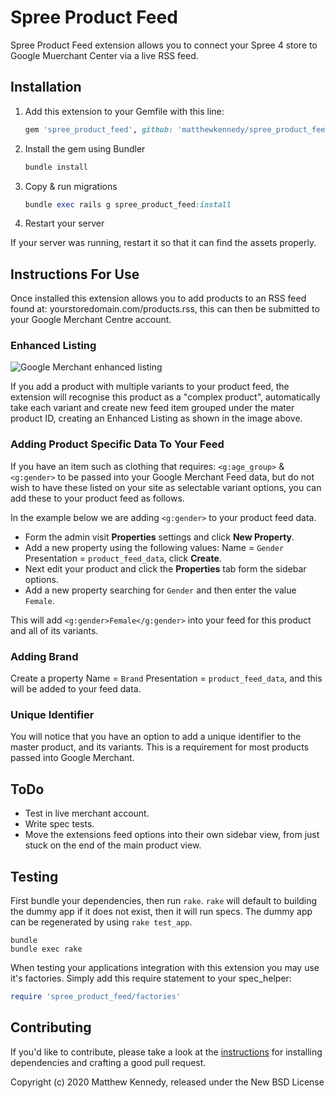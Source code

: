 # Spree Product Feed

Spree Product Feed extension allows you to connect your Spree 4 store to Google Muerchant Center via a live RSS feed.

## Installation

1. Add this extension to your Gemfile with this line:

    ```ruby
    gem 'spree_product_feed', github: 'matthewkennedy/spree_product_feed'
    ```

2. Install the gem using Bundler

    ```ruby
    bundle install
    ```

3. Copy & run migrations

    ```ruby
    bundle exec rails g spree_product_feed:install
    ```

4. Restart your server

  If your server was running, restart it so that it can find the assets properly.

## Instructions For Use

Once installed this extension allows you to add products to an RSS feed found at: yourstoredomain.com/products.rss, this can then be submitted to your Google Merchant Centre account.


### Enhanced Listing
![Google Merchant enhanced listing](https://lh3.googleusercontent.com/U52jfORqQSkO57TyGLFqdln08B7GnGYm5h0tyg91HxsN-4JoX7g2WR8CePG79udqEym1=w895)

If you add a product with multiple variants to your product feed, the extension will recognise this product as a "complex product", automatically take each variant and create new feed item grouped under the mater product ID, creating an Enhanced Listing as shown in the image above.

### Adding Product Specific Data To Your Feed
If you have an item such as clothing that requires: ```<g:age_group>``` & ```<g:gender>``` to be passed into your Google Merchant Feed data, but do not wish to have these listed on your site as selectable variant options, you can add these to your product feed as follows.

In the example below we are adding ```<g:gender>``` to your product feed data.
- Form the admin visit **Properties** settings and click **New Property**.
- Add a new property using the following values: Name = ```Gender``` Presentation = ```product_feed_data```, click **Create**.
- Next edit your product and click the **Properties** tab form the sidebar options.
- Add a new property searching for ```Gender``` and then enter the value ```Female```.

This will add ```<g:gender>Female</g:gender>``` into your feed for this product and all of its variants.

### Adding Brand
Create a property Name = ```Brand``` Presentation = ```product_feed_data```, and this will be added to your feed data.

### Unique Identifier
You will notice that you have an option to add a unique identifier to the master product, and its variants. This is a requirement for most products passed into Google Merchant.


## ToDo
- Test in live merchant account.
- Write spec tests.
- Move the extensions feed options into their own sidebar view, from just stuck on the end of the main product view.

## Testing

First bundle your dependencies, then run `rake`. `rake` will default to building the dummy app if it does not exist, then it will run specs. The dummy app can be regenerated by using `rake test_app`.

```shell
bundle
bundle exec rake
```

When testing your applications integration with this extension you may use it's factories.
Simply add this require statement to your spec_helper:

```ruby
require 'spree_product_feed/factories'
```

## Contributing

If you'd like to contribute, please take a look at the
[instructions](CONTRIBUTING.md) for installing dependencies and crafting a good
pull request.

Copyright (c) 2020 Matthew Kennedy, released under the New BSD License
